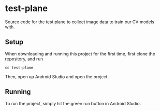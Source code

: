 # test-plane
Source code for the test plane to collect image data to train our CV models with.

## Setup
When downloading and running this project for the first time, first clone the repository, and run
```
cd test-plane
```
Then, open up Android Studio and open the project.

## Running
To run the project, simply hit the green run button in Android Studio.